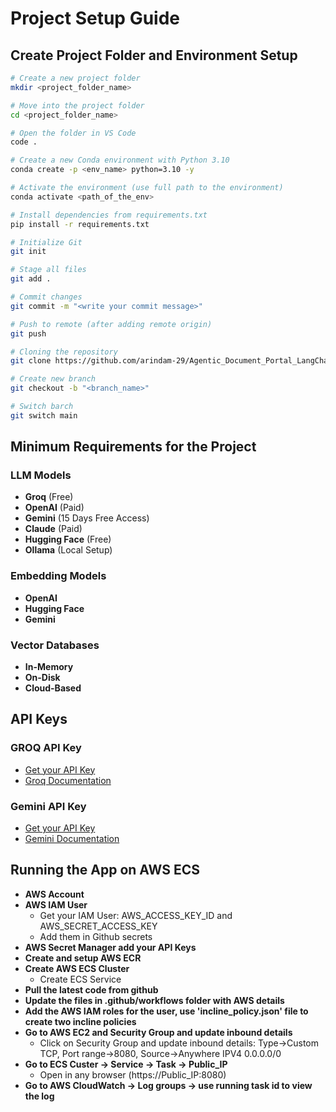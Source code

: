 # Project Setup Guide

## Create Project Folder and Environment Setup

```bash
# Create a new project folder
mkdir <project_folder_name>

# Move into the project folder
cd <project_folder_name>

# Open the folder in VS Code
code .

# Create a new Conda environment with Python 3.10
conda create -p <env_name> python=3.10 -y

# Activate the environment (use full path to the environment)
conda activate <path_of_the_env>

# Install dependencies from requirements.txt
pip install -r requirements.txt

# Initialize Git
git init

# Stage all files
git add .

# Commit changes
git commit -m "<write your commit message>"

# Push to remote (after adding remote origin)
git push

# Cloning the repository
git clone https://github.com/arindam-29/Agentic_Document_Portal_LangChain_E2E.git

# Create new branch
git checkout -b "<branch_name>"

# Switch barch 
git switch main 

```
## Minimum Requirements for the Project

### LLM Models
- **Groq** (Free)
- **OpenAI** (Paid)
- **Gemini** (15 Days Free Access)
- **Claude** (Paid)
- **Hugging Face** (Free)
- **Ollama** (Local Setup)

### Embedding Models
- **OpenAI**
- **Hugging Face**
- **Gemini**

### Vector Databases
- **In-Memory**
- **On-Disk**
- **Cloud-Based**

## API Keys

### GROQ API Key
- [Get your API Key](https://console.groq.com/keys)  
- [Groq Documentation](https://console.groq.com/docs/overview)

### Gemini API Key
- [Get your API Key](https://aistudio.google.com/apikey)  
- [Gemini Documentation](https://ai.google.dev/gemini-api/docs/models)


## Running the App on AWS ECS 
- **AWS Account** 
- **AWS IAM User**
    * Get your IAM User: AWS_ACCESS_KEY_ID and AWS_SECRET_ACCESS_KEY
    * Add them in Github secrets
- **AWS Secret Manager add your API Keys**
- **Create and setup AWS ECR**
- **Create AWS ECS Cluster**
    * Create ECS Service
- **Pull the latest code from github**
- **Update the files in .github/workflows folder with AWS details**
- **Add the AWS IAM roles for the user, use 'incline_policy.json' file to create two incline policies**
- **Go to AWS EC2 and Security Group and update inbound details**
    * Click on Security Group and update inbound details: Type->Custom TCP, Port range->8080, Source->Anywhere IPV4 0.0.0.0/0
- **Go to ECS Custer -> Service -> Task -> Public_IP**
    * Open in any browser (https://Public_IP:8080)
- **Go to AWS CloudWatch -> Log groups -> use running task id to view the log** 


